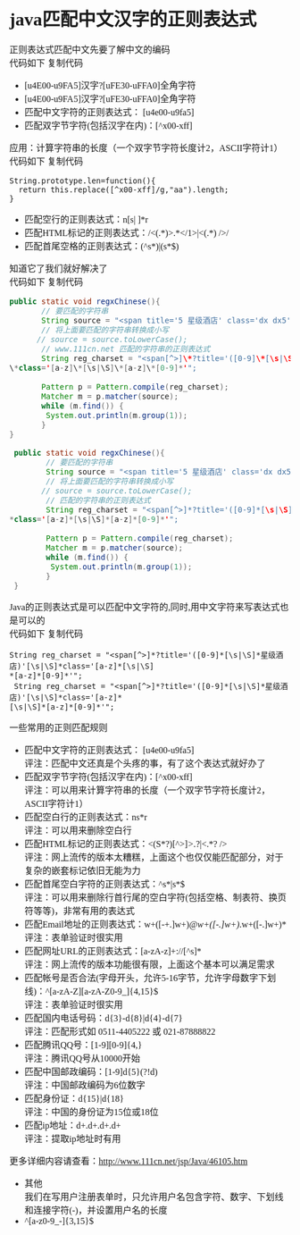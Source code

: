 <font face="SimSun" size=3>

# java匹配中文汉字的正则表达式

正则表达式匹配中文先要了解中文的编码   
代码如下 复制代码
- [u4E00-u9FA5]汉字?[uFE30-uFFA0]全角字符
- [u4E00-u9FA5]汉字?[uFE30-uFFA0]全角字符
- 匹配中文字符的正则表达式： [u4e00-u9fa5]
- 匹配双字节字符(包括汉字在内)：[^x00-xff]

应用：计算字符串的长度（一个双字节字符长度计2，ASCII字符计1）   
代码如下 复制代码
~~~
String.prototype.len=function(){
  return this.replace([^x00-xff]/g,"aa").length;
}   
~~~
- 匹配空行的正则表达式：n[s| ]*r
- 匹配HTML标记的正则表达式：/<(.\*)>.\*</1>|<(.*) />/
- 匹配首尾空格的正则表达式：(^s\*)|(s*$)

知道它了我们就好解决了   
代码如下 复制代码
~~~ java
public static void regxChinese(){    
       // 要匹配的字符串       
       String source = "<span title='5 星级酒店' class='dx dx5'>";    
       // 将上面要匹配的字符串转换成小写       
      // source = source.toLowerCase();       
       // www.111cn.net 匹配的字符串的正则表达式       
       String reg_charset = "<span[^>]\*?title='([0-9]\*[\s|\S]\*[u4E00-u9FA5]*)'[\s|\S]   
\*class='[a-z]\*[\s|\S]\*[a-z]\*[0-9]*'";         
     
       Pattern p = Pattern.compile(reg_charset);       
       Matcher m = p.matcher(source);       
       while (m.find()) {       
        System.out.println(m.group(1));    
       }    
}  
~~~

~~~ java
 public static void regxChinese(){   
        // 要匹配的字符串    
        String source = "<span title='5 星级酒店' class='dx dx5'>";   
        // 将上面要匹配的字符串转换成小写    
       // source = source.toLowerCase();    
        // 匹配的字符串的正则表达式    
        String reg_charset = "<span[^>]*?title='([0-9]*[\s|\S]*[u4E00-u9FA5]*)'[\s|\S]   
*class='[a-z]*[\s|\S]*[a-z]*[0-9]*'";      
    
        Pattern p = Pattern.compile(reg_charset);    
        Matcher m = p.matcher(source);    
        while (m.find()) {    
         System.out.println(m.group(1));   
        }   
 }   
~~~   

Java的正则表达式是可以匹配中文字符的,同时,用中文字符来写表达式也是可以的   
代码如下 复制代码
~~~ 
String reg_charset = "<span[^>]*?title='([0-9]*[\s|\S]*星级酒店)'[\s|\S]*class='[a-z]*[\s|\S]   
*[a-z]*[0-9]*'";       
 String reg_charset = "<span[^>]*?title='([0-9]*[\s|\S]*星级酒店)'[\s|\S]*class='[a-z]*   
[\s|\S]*[a-z]*[0-9]*'";     
~~~

一些常用的正则匹配规则
- 匹配中文字符的正则表达式： [u4e00-u9fa5]     
  评注：匹配中文还真是个头疼的事，有了这个表达式就好办了
- 匹配双字节字符(包括汉字在内)：[^x00-xff]   
  评注：可以用来计算字符串的长度（一个双字节字符长度计2，ASCII字符计1）
- 匹配空白行的正则表达式：ns*r   
  评注：可以用来删除空白行
- 匹配HTML标记的正则表达式：<(S*?)[^>]*>.*?|<.*? />   
  评注：网上流传的版本太糟糕，上面这个也仅仅能匹配部分，对于复杂的嵌套标记依旧无能为力
- 匹配首尾空白字符的正则表达式：^s*|s*$   
  评注：可以用来删除行首行尾的空白字符(包括空格、制表符、换页符等等)，非常有用的表达式
- 匹配Email地址的正则表达式：w+([-+.]w+)*@w+([-.]w+)*.w+([-.]w+)*   
  评注：表单验证时很实用
- 匹配网址URL的正则表达式：[a-zA-z]+://[^s]*   
  评注：网上流传的版本功能很有限，上面这个基本可以满足需求
- 匹配帐号是否合法(字母开头，允许5-16字节，允许字母数字下划线)：\^[a-zA-Z][a-zA-Z0-9_]{4,15}$   
  评注：表单验证时很实用
- 匹配国内电话号码：d{3}-d{8}|d{4}-d{7}   
  评注：匹配形式如 0511-4405222 或 021-87888822
- 匹配腾讯QQ号：[1-9][0-9]{4,}   
  评注：腾讯QQ号从10000开始
- 匹配中国邮政编码：[1-9]d{5}(?!d)   
  评注：中国邮政编码为6位数字
- 匹配身份证：d{15}|d{18}   
  评注：中国的身份证为15位或18位
- 匹配ip地址：d+.d+.d+.d+   
  评注：提取ip地址时有用

更多详细内容请查看：http://www.111cn.net/jsp/Java/46105.htm

- 其他 <br> 我们在写用户注册表单时，只允许用户名包含字符、数字、下划线和连接字符(-)，并设置用户名的长度
- \^[a-z0-9_-]{3,15}$

</font>